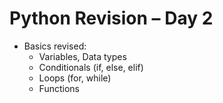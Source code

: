 # Python Revision – Day 2

- Basics revised:
  - Variables, Data types
  - Conditionals (if, else, elif)
  - Loops (for, while)
  - Functions
